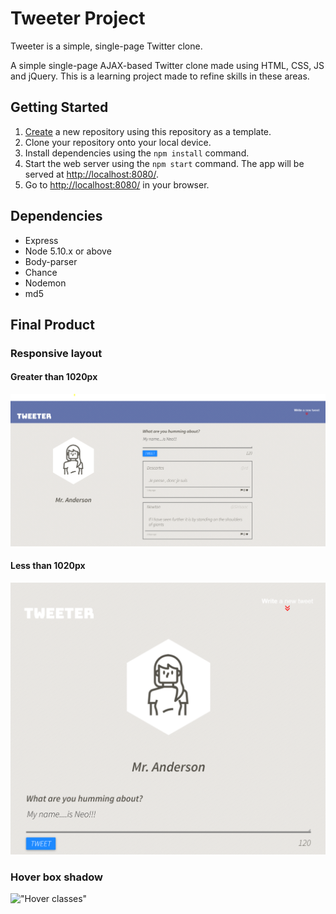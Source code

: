 # Tweeter Project

Tweeter is a simple, single-page Twitter clone.

A simple single-page AJAX-based Twitter clone made using HTML, CSS, JS and jQuery. This is a learning project made to refine skills in these areas.

## Getting Started

1. [Create](https://docs.github.com/en/repositories/creating-and-managing-repositories/creating-a-repository-from-a-template) a new repository using this repository as a template.
2. Clone your repository onto your local device.
3. Install dependencies using the `npm install` command.
3. Start the web server using the `npm start` command. The app will be served at <http://localhost:8080/>.
4. Go to <http://localhost:8080/> in your browser.

## Dependencies

- Express
- Node 5.10.x or above
- Body-parser
- Chance
- Nodemon
- md5

## Final Product

### Responsive layout

#### Greater than 1020px
!["Full Layout"](/docs/Full%20Layoout.PNG)

#### Less than 1020px
!["Small Layout"](/docs/responsive.PNG)

### Hover box shadow
!["Hover classes"](https://media.giphy.com/media/rwUoXO704BzClr8YEU/giphy.gif)
